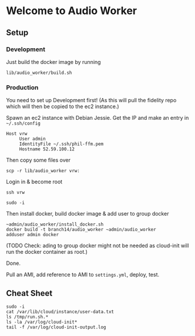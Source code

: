 # Welcome to Audio Worker

## Setup

### Development

Just build the docker image by running

    lib/audio_worker/build.sh

### Production

You need to set up Development first! (As this will pull the fidelity
repo which will then be copied to the ec2 instance.)

Spawn an ec2 instance with Debian Jessie. Get the IP and make an entry
in `~/.ssh/config`

```
Host vrw
     User admin
     IdentityFile ~/.ssh/phil-ffm.pem
     Hostname 52.59.100.12
```

Then copy some files over

    scp -r lib/audio_worker vrw:

Login in & become root

    ssh vrw

	sudo -i

Then install docker, build docker image & add user to group docker

```
~admin/audio_worker/install_docker.sh
docker build -t branch14/audio_worker ~admin/audio_worker
adduser admin docker
```

(TODO Check: ading to group docker might not be needed as cloud-init
will run the docker container as root.)

Done.

Pull an AMI, add reference to AMI to `settings.yml`, deploy, test.

## Cheat Sheet

```
sudo -i
cat /var/lib/cloud/instance/user-data.txt
ls /tmp/run.sh.*
ls -la /var/log/cloud-init*
tail -f /var/log/cloud-init-output.log
```
